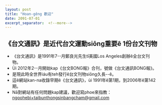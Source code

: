 ```yaml
---
layout: post
title: "Hoan-gêng 歡迎"
date: 2091-07-01
excerpt_separator:  <!--more-->
---
```


## 《台文通訊》是近代台文運動siōng重要ê 1份台文刊物

* 《台文通訊》是1991年7--月鄭良光先生tī美國Los Angeles創辦ê全台文刊物。
* Ùi 2012年2--月開始kap《台文BONG報》合刊，號做《台文通訊BONG報》。
* 是現此時全世界iáu有teh發行ê台文刊物siōng久長--ê。
* 這ê網站kan-na收錄早期ê《台文通訊》，ùi 1991年ê第1期，到2006年ê第142期。
* Nā對網站有任何問題kap建議，歡迎寫phoe來指教：ngoohebi+taibunthongsinbangcham@gmail.com
